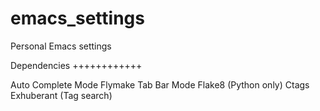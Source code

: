 emacs_settings
==============

Personal Emacs settings

Dependencies
++++++++++++

Auto Complete Mode
Flymake
Tab Bar Mode
Flake8 (Python only)
Ctags Exhuberant (Tag search)
